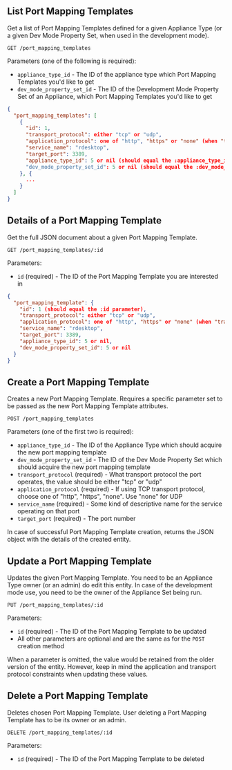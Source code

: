 ## List Port Mapping Templates

Get a list of Port Mapping Templates defined for a given Appliance Type (or a given Dev Mode Property Set, when
used in the development mode).

```
GET /port_mapping_templates
```

Parameters (one of the following is required):

+ `appliance_type_id` - The ID of the appliance type which Port Mapping Templates you'd like to get
+ `dev_mode_property_set_id` - The ID of the Development Mode Property Set of an Appliance, which Port Mapping Templates you'd like to get

```json
{
  "port_mapping_templates": [
    {
      "id": 1,
      "transport_protocol": either "tcp" or "udp",
      "application_protocol": one of "http", "https" or "none" (when "transport_protocol" is "udp"),
      "service_name": "rdesktop",
      "target_port": 3389,
      "appliance_type_id": 5 or nil (should equal the :appliance_type_id parameter)
      "dev_mode_property_set_id": 5 or nil (should equal the :dev_mode_property_set_id parameter)
    }, {
      ...
    }
  ]
}
```


## Details of a Port Mapping Template

Get the full JSON document about a given Port Mapping Template.

```
GET /port_mapping_templates/:id
```

Parameters:

+ `id` (required) - The ID of the Port Mapping Template you are interested in

```json
{
  "port_mapping_template": {
    "id": 1 (should equal the :id parameter),
    "transport_protocol": either "tcp" or "udp",
    "application_protocol": one of "http", "https" or "none" (when "transport_protocol" is "udp"),
    "service_name": "rdesktop",
    "target_port": 3389,
    "appliance_type_id": 5 or nil,
    "dev_mode_property_set_id": 5 or nil
  }
}
```


## Create a Port Mapping Template

Creates a new Port Mapping Template. Requires a specific parameter set to be passed as the new Port Mapping
Template attributes.

```
POST /port_mapping_templates
```

Parameters (one of the first two is required):

+ `appliance_type_id` - The ID of the Appliance Type which should acquire the new port mapping template
+ `dev_mode_property_set_id` - The ID of the Dev Mode Property Set which should acquire the new port mapping template
+ `transport_protocol` (required) - What transport protocol the port operates, the value should be either "tcp" or "udp"
+ `application_protocol` (required) - If using TCP transport protocol, choose one of "http", "https", "none". Use "none" for UDP
+ `service_name` (required) - Some kind of descriptive name for the service operating on that port
+ `target_port` (required) - The port number

In case of successful Port Mapping Template creation, returns the JSON object with the details of the created entity.


## Update a Port Mapping Template

Updates the given Port Mapping Template. You need to be an Appliance Type owner (or an admin) do edit this entity.
In case of the development mode use, you need to be the owner of the Appliance Set being run.

```
PUT /port_mapping_templates/:id
```

Parameters:

+ `id` (required) - The ID of the Port Mapping Template to be updated
+ All other parameters are optional and are the same as for the `POST` creation method

When a parameter is omitted, the value would be retained from the older version of the entity. However, keep in mind
the application and transport protocol constraints when updating these values.


## Delete a Port Mapping Template

Deletes chosen Port Mapping Template. User deleting a Port Mapping Template has to be its owner or an admin.

```
DELETE /port_mapping_templates/:id
```

Parameters:

+ `id` (required) - The ID of the Port Mapping Template to be deleted
